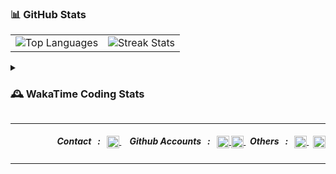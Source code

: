 
### 📊 GitHub Stats
<table align="center" width="100%" border="0">
  <tr>
    <td>
      <img src="https://github-readme-stats.vercel.app/api/top-langs/?username=mthlpbs&theme=github_dark&hide_border=true&include_all_commits=true&count_private=true&layout=compact&hide_title=false" alt="Top Languages"/>
    </td>
    <td>
      <img src="https://nirzak-streak-stats.vercel.app/?user=mthlpbs&theme=github_dark&hide_border=true" alt="Streak Stats"/> 
    </td>
  </tr>
</table>

<details>
    <summary><h3>🕰️ WakaTime Coding Stats</h3></summary>
  
  <!-- WAKATIME-LANGUAGES:START -->
📊 **This Week's Coding Languages:**
```
Python       6 hrs 30 mins ████████████████████░░░░░  80.60%
XML          0 hrs 45 mins ██░░░░░░░░░░░░░░░░░░░░░░░   9.35%
DTD          0 hrs 14 mins ░░░░░░░░░░░░░░░░░░░░░░░░░   2.99%
JSON         0 hrs 14 mins ░░░░░░░░░░░░░░░░░░░░░░░░░   2.99%
HTML          0 hrs 5 mins ░░░░░░░░░░░░░░░░░░░░░░░░░   1.16%
```
**Total Time This Week:** 12 hrs 42 mins
<!-- WAKATIME-LANGUAGES:END -->
  
  ### 📈 All-Time Overview
  <p align="left">
    <img src="https://github-readme-stats.vercel.app/api/wakatime?username=U07EAVBK85Q&api_domain=hackatime.hackclub.com&theme=github_dark&title_color=2F855A&icon_color=2F855A&text_color=ffffff&&hide_border=true&custom_title=All%20Time%20Stats&layout=compact&hide_title=true&range=all_time" alt="WakaTime All-Time Stats">
  </p>
</details>

---

<!-- contact section -->
<div align="right">
  <h5>
    &nbsp; Contact &nbsp;&nbsp;:&nbsp;&nbsp;
    <a href="mailto:100818591+mthlpbs@users.noreply.github.com" target="_blank">
      <img align="center" src="https://www.svgrepo.com/show/381000/new-logo-gmail.svg" alt="Mail" height="20"/>
    </a>
    &nbsp;
    <!--
    <a href="https://linkedin.com/in/mithilaprabashwara" target="_blank">
      <img align="center" src="https://www.svgrepo.com/show/475661/linkedin-color.svg" alt="LinkedIn" height="16"/>
    </a>
    -->
    &nbsp; Github Accounts &nbsp;&nbsp;:&nbsp;&nbsp;
    <a href="https://github.com/mthlpbs" target="_blank">
      <img align="center" src="https://www.svgrepo.com/show/450156/github.svg" alt="GitHub" height="20"/>
    </a>
    <a href="https://github.com/asurpbs" target="_blank">
      <img align="center" src="https://www.svgrepo.com/show/450156/github.svg" alt="GitHub" height="20"/>
    </a>
    &nbsp; Others &nbsp;&nbsp;:&nbsp;&nbsp;
    <a href="https://openuserjs.org/users/asurpbs" target="_blank">
      <img align="center" src="https://openuserjs.org/images/favicon.ico" alt="OpenUserJS" height="20"/>
    </a>
    &nbsp;
    <a href="https://stackoverflow.com/users/19565278/mthlpbs" target="_blank">
      <img align="center" src="https://www.svgrepo.com/show/475686/stackoverflow-color.svg" alt="Stack Overflow" height="20"/>
    </a>
  </h5>
</div>


---

